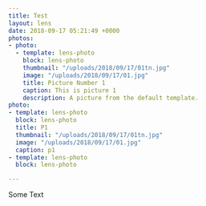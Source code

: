 ```yaml
---
title: Test
layout: lens
date: 2018-09-17 05:21:49 +0000
photos:
- photo:
  - template: lens-photo
    block: lens-photo
    thumbnail: "/uploads/2018/09/17/01tn.jpg"
    image: "/uploads/2018/09/17/01.jpg"
    title: Picture Number 1
    caption: This is picture 1
    description: A picture from the default template.
photo:
- template: lens-photo
  block: lens-photo
  title: P1
  thumbnail: "/uploads/2018/09/17/01tn.jpg"
  image: "/uploads/2018/09/17/01.jpg"
  caption: p1
- template: lens-photo
  block: lens-photo

---
```

Some Text
